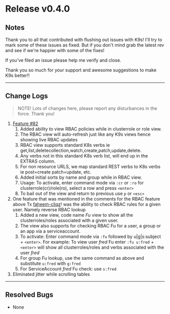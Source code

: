 # Release v0.4.0

## Notes

Thank you to all that contributed with flushing out issues with K9s! I'll try
to mark some of these issues as fixed. But if you don't mind grab the latest
rev and see if we're happier with some of the fixes!

If you've filed an issue please help me verify and close.

Thank you so much for your support and awesome suggestions to make K9s better!!

---

## Change Logs

> NOTE! Lots of changes here, please report any disturbances in the force. Thank you!

1. [Feature #82](https://github.com/Ya-hwon/k9s/issues/82)
   1. Added ability to view RBAC policies while in clusterrole or role view.
   2. The RBAC view will auto-refresh just like any K9s views hence showing live RBAC updates
   3. RBAC view supports standard K8s verbs ie get,list,deletecollection,watch,create,patch,update,delete.
   4. Any verbs not in this standard K8s verb list, will end up in the EXTRAS column.
   5. For non resource URLS, we map standard REST verbs to K8s verbs ie post=create patch=update, etc.
   6. Added initial sorts by name and group while in RBAC view.
   7. Usage: To activate, enter command mode via `:cr` or `:ro` for clusterrole(cr)/role(ro), select a row and press `<enter>`
   8. To bail out of the view and return to previous use `p` or `<esc>`
2. One feature that was mentioned in the comments for the RBAC feature above Tx [faheem-cliqz](https://github.com/faheem-cliqz)! was the ability to check RBAC rules for a given user. Namely reverse RBAC lookup
   1. Added a new view, code name *Fu* view to show all the clusterroles/roles associated with a given user.
   2. The view also supports for checking RBAC Fu for a user, a group or an app via a serviceaccount.
   3. To activate: Enter command mode via `:fu` followed by u|g|s:subject + `<enter>`.
      For example: To view user *fred* Fu enter `:fu u:fred` + `<enter>` will show all clusterroles/roles and verbs associated
      with the user *fred*
   4. For group Fu lookup, use the same command as above and substitute `u:fred` with `g:fred`
   5. For ServiceAccount *fred* Fu check: use `s:fred`
3. Eliminated jitter while scrolling tables


---

## Resolved Bugs

+ None
